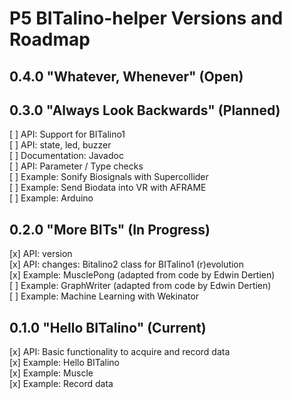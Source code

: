 # P5 BITalino-helper Versions and Roadmap

## 0.4.0 "Whatever, Whenever" (Open)

## 0.3.0 "Always Look Backwards" (Planned)
[ ] API: Support for BITalino1  
[ ] API: state, led, buzzer    
[ ] Documentation: Javadoc    
[ ] API: Parameter / Type checks          
[ ] Example: Sonify Biosignals with Supercollider        
[ ] Example: Send Biodata into VR with AFRAME        
[ ] Example: Arduino        

## 0.2.0 "More BITs" (In Progress)
[x] API: version    
[x] API: changes: Bitalino2 class for BITalino1 (r)evolution             
[x] Example: MusclePong (adapted from code by Edwin Dertien)    
[ ] Example: GraphWriter (adapted from code by Edwin Dertien)     
[ ] Example: Machine Learning with Wekinator    

## 0.1.0 "Hello BITalino" (Current)
[x] API: Basic functionality to acquire and record data   
[x] Example: Hello BITalino    
[x] Example: Muscle        
[x] Example: Record data    
